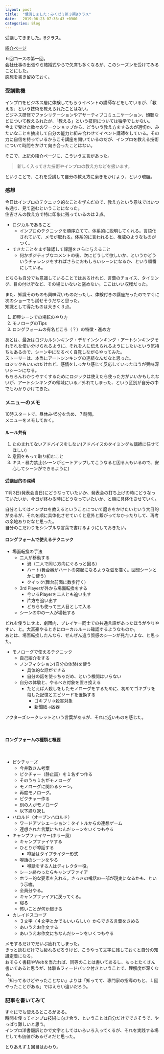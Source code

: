 ```yaml
---
layout: post
title:  "受講しました：みくゼミ第３期Bクラス"
date:   2019-06-23 07:33:43 +0900
categories: Blog
---
```


受講してきました。Bクラス。

[紹介ページ](https://ameblo.jp/miku-min/entry-12454171821.html)

６回コースの第一回。  
会社仕事の出張やら結婚式やらで欠席も多くなるが、このシーズンを受けてみることにした。  
感想を書き留めておく。

### 受講動機

インプロをビジネス層に体験してもらうイベントの講師などをしているが、「教える」という技術を教えられたことはない。  
ビジネス研修でファシリテーションやアサーティブコミュニケーション、傾聴などについて教えられたが、「教える」という技術については独学でしかない。  
今まで受けた数々のワークショップから、どういう教え方をするのが適切か、みたいなことを抽出して自分の能力と組み合わせてイベント講師をしている。その力に自信を持っているからこそ講座を開いているのだが、インプロを教える技術について時間をかけて向き合ったことはない。

そこで、上記の紹介ページに、こういう文言があった。

> 新しく入ってきた技術やインプロの教え方などを扱います。

ということで、これを受講して自分の教え方に磨きをかけよう、という魂胆。

### 感想

今日はインプロのテクニック的なことを学んだので、教え方という意味ではいつも通り、見て盗むということになった。  
住吉さんの教え方で特に印象に残っているのは２点。

* ロジカルであること
    * インプロのテクニックを順序立てて、体系的に説明してくれる。言語化されていて、メモが取れる。体系的に言われると、権威のようなものがつく。
* できたことをまず確認して課題をさらに与えること
    * 何かポジティブなコメントの後、次にどうして欲しいか、というかどういうチャレンジをすればさらにおもしろいシーンになるか、という順番にしている。

どちらも自分でも意識していることではあるけれど、言葉のチョイス、タイミング、目の付け所など、その場にいないと盗めない。ここはいい収穫だった。

また、知識そのものも興味深いものだったし、体験付きの講座だったのですぐに次のショーでも試せそうだなと思った。  
知識として得たものは大きく３点。

1. 即興シーンでの場転のやり方
1. モノローグのTips
1. ロングフォームの有名どころ（？）の特徴・進め方

あとは、最近はロジカルシンキング・デザインシンキング・アートシンキングそれぞれを使い分けられるように、それを人に伝えられるようにしたいという気持ちもあるので、シーン中になるべく自覚しながらやってみた。  
ストーリーは、本当にアートシンキングの連続なんだなと思った。  
ロジックもいいのだけれど、感情をしっかり感じて反応していったほうが興味深いシーンになる。  
もちろんわかりやすくするためにロジックは使えたら使った方がいいかもしれないが、アートシンキングの領域にいる／外れてしまった、という区別が自分の中でもわかりかけてきた。

### メニューのメモ

10時スタートで、昼休み45分を含め、７時間。  
メニューをメモしておく。

#### ルール共有

1. たのまれてないアドバイスをしない(アドバイスのタイミングも講師に任せてほしい)
1. 意図をもって取り組むこと
1. キス・暴力禁止(シーンがヒートアップしてこうなると困る人もいるので、安心してシーンができるように)　


#### 受講目的の深耕

11月3日(発表会当日)にどうなっていたいか、発表会の打ち上げの時にどうなっていたいか、今日が終わる時にどうなっていたいか、と順に具体化させていく。

自分としてはインプロを教えるということについて磨きをかけたいという大目的があるが、それを順に具体化させていくと意外と繋がってなかったりして、再考の余地ありだなと思った。  
自分のこだわりをシンプルな言葉で書けるようにしておきたい。
　
#### ロングフォームで使えるテクニック


* 場面転換の手法
    * 二人が移動する
        * 渦（二人で同じ方向にぐるっと回る）
        * ハート(舞台奥がハートの突起になるような弧を描く。回想シーンとかに使う）
        * クイック(舞台前面に数歩行く)
    * 3rd Playerが外から場面転換をする
        * 今いるPlayerを二人とも追い出す
        * 片方を追い出す
        * どちらも使って三人目として入る
    * シーンの中の一人が場転する
    
どれを使うにせよ、劇団内、プレイヤー同士での共通言語があったほうがやりやすい、と。大富豪やるときにローカルルール確認するようなものか。  
あとは、場面転換したんなら、ぜんぜん違う質感のシーンが見たいよな、と思った。

* モノローグで使えるテクニック
    * 自己紹介をする
    * ノンフィクション(自分の体験)を使う
        * 具体的な話ができる
        * 自分の話を使っちゃだめ、という検閲はいらない
    * 自分の体験と、やるべき対象を置き換える
        * たとえば人殺しをしたモノローグをするために、初めてゴキブリを殺した記憶とエピソードを置換する
            * ゴキブリ→殺害対象
            * 新聞紙→凶器
            
アクターズシークレットという言葉があるが、それに近いものを感じた。

　
#### ロングフォームの種類と概要
　
* ピクチャーズ
    * 今井敦さん考案
    * ピクチャー（静止画）を１名ずつ作る
    * そのうち１名がモノローグ
    * モノローグに関わるシーン。
    * 再度モノローグ。
    * ピクチャー作る
    * 別の人がモノローグ
    * 以下繰り返し
* ハロルド（オープンハロルド）
    * ワードアソシエーション：タイトルからの連想ゲーム
    * 連想された言葉にちなんだシーンをいくつもやる
* キャンプファイヤー(ホラー風)
    * キャンプファイヤする
    * ひとりが噂話する
        * 噂話はタイプライター形式
    * 噂話のシーンをやる
        * 噂話をする人はディレクター役。
    * シーン終わったらキャンプファイア
    * ホラー的な要素を入れる。さっきの噂話の一部が現実になるかも、という示唆。
    * 全員分やる。
    * キャンプファイアに戻ってくる。
    * 寝る
    * 怖いことが何か起きる
* カレイドスコープ
    * ３文字（４文字とかでもいいらしい）からできる言葉をきめる
    * あいうえお作文する
    * あいうえお作文にちなんだシーンをいくつもやる

メモするだけでだいぶ疲れてしまった。  
きっと読むだけでも疲れるだろうけど、こうやって文字に残しておくと自分の知識定着になる。  
おそらく書籍やWebを当たれば、同等のことは書いてあるし、もっとたくさん書いてあると思うが、体験＆フィードバック付きということで、理解度が深くなる。  
「知ってるけどやったことない」よりは「知ってて、専門家の指導のもと、１回やったことがある」ではえらい違いだろう。


### 記事を書いてみて

すぐにでも使えるところがある。  
時間を使ってインプロ技術に向き合う、ということは自分だけでできそうで、やっぱり難しいと思う。  
インプロ洋書翻訳とかで文字としてはいろいろ入ってくるが、それを実践する場としても価値があるゼミだと思った。

とりあえず１回目はおわり。
